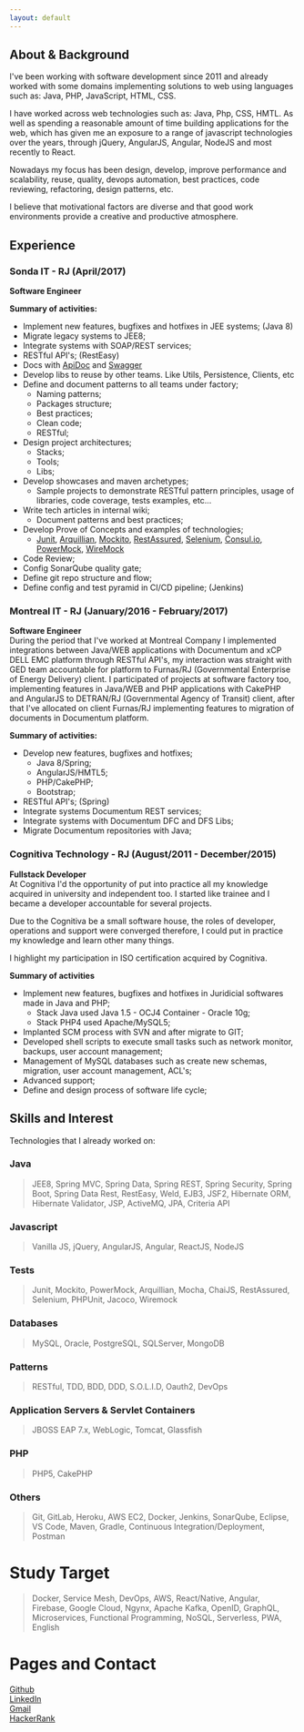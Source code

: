 ```yaml
---
layout: default
---
```

## About & Background
I've been working with software development since 2011 and already worked with some domains implementing solutions to web using languages such as: Java, PHP, JavaScript, HTML, CSS.

I have worked across web technologies such as: Java, Php, CSS, HMTL. As well as spending a reasonable amount of time building applications for the web, which has given me an exposure to a range of javascript technologies over the years, through jQuery, AngularJS, Angular, NodeJS and most recently to React. 

Nowadays my focus has been design, develop, improve performance and scalability, reuse, quality, devops automation, best practices, code reviewing, refactoring, design patterns, etc.

I believe that motivational factors are diverse and that good work environments provide a creative and productive atmosphere.

## Experience
### Sonda IT - RJ (April/2017)
**Software Engineer**

**Summary of activities:**
* Implement new features, bugfixes and hotfixes in JEE systems; (Java 8)
* Migrate legacy systems to JEE8;
* Integrate systems with SOAP/REST services;
* RESTful API's; (RestEasy)
* Docs with [ApiDoc](http://apidocjs.com/) and [Swagger](https://swagger.io/)
* Develop libs to reuse by other teams. Like Utils, Persistence, Clients, etc
* Define and document patterns to all teams under factory;
    * Naming patterns;
    * Packages structure;
    * Best practices;
    * Clean code;
    * RESTful;
* Design project architectures;
    * Stacks;
    * Tools;
    * Libs;
* Develop showcases and maven archetypes;
    * Sample projects to demonstrate RESTful pattern principles, usage of libraries, code coverage, tests examples, etc...
* Write tech articles in internal wiki;
    * Document patterns and best practices;
* Develop Prove of Concepts and examples of technologies;
    * [Junit](https://junit.org/junit5/), [Arquillian](http://arquillian.org/), [Mockito](https://site.mockito.org/), [RestAssured](http://rest-assured.io/), [Selenium](https://www.seleniumhq.org/), [Consul.io](https://www.consul.io/), [PowerMock](https://github.com/powermock/powermock), [WireMock](http://wiremock.org/)
* Code Review;
* Config SonarQube quality gate;
* Define git repo structure and flow;
* Define config and test pyramid in CI/CD pipeline; (Jenkins)

### Montreal IT - RJ (January/2016 - February/2017)
**Software Engineer**<br/>
During the period that I've worked at Montreal Company I implemented integrations between Java/WEB applications with Documentum and xCP DELL EMC platform through RESTful API's, my interaction was straight with GED team accountable for platform to Furnas/RJ (Governmental Enterprise of Energy Delivery) client. I participated of projects at software factory too, implementing features in Java/WEB and PHP applications with CakePHP and AngularJS to DETRAN/RJ (Governmental Agency of Transit) client, after that I've allocated on client Furnas/RJ  implementing features to migration of documents in Documentum platform.

**Summary of activities:**
* Develop new features, bugfixes and hotfixes;
    * Java 8/Spring;
    * AngularJS/HMTL5;
    * PHP/CakePHP;
    * Bootstrap;
* RESTful API's; (Spring)
* Integrate systems Documentum REST services;
* Integrate systems with Documentum DFC and DFS Libs;
* Migrate Documentum repositories with Java;

### Cognitiva Technology - RJ (August/2011 - December/2015)
**Fullstack Developer**<br/>
At Cognitiva I'd the opportunity of put into practice all my knowledge acquired in university and independent too. I started like trainee and I became a developer accountable for several projects.

Due to the Cognitiva be a small software house, the roles of developer, operations and support were converged therefore, I could put in practice my knowledge and learn other many things.

I highlight my participation in ISO certification acquired by Cognitiva.

**Summary of activities**
- Implement new features, bugfixes and hotfixes in Juridicial softwares made in Java and PHP;
    - Stack Java used Java 1.5 - OCJ4 Container - Oracle 10g;
    - Stack PHP4 used Apache/MySQL5;
- Implanted SCM process with SVN and after migrate to GIT;
- Developed shell scripts to execute small tasks such as network monitor, backups, user account management;
- Management of MySQL databases such as create new schemas, migration, user account management, ACL's;
- Advanced support;
- Define and design process of software life cycle;

## Skills and Interest
Technologies that I already worked on:
### Java
> JEE8, Spring MVC, Spring Data, Spring REST, Spring Security, Spring Boot, Spring Data Rest, RestEasy, Weld, EJB3, JSF2, Hibernate ORM, Hibernate Validator, JSP, ActiveMQ, JPA, Criteria API

### Javascript
> Vanilla JS, jQuery, AngularJS, Angular, ReactJS, NodeJS

### Tests
> Junit, Mockito, PowerMock, Arquillian, Mocha, ChaiJS, RestAssured, Selenium, PHPUnit, Jacoco, Wiremock

### Databases
> MySQL, Oracle, PostgreSQL, SQLServer, MongoDB

### Patterns
> RESTful, TDD, BDD, DDD, S.O.L.I.D, Oauth2, DevOps

### Application Servers & Servlet Containers
> JBOSS EAP 7.x, WebLogic, Tomcat, Glassfish

### PHP
> PHP5, CakePHP

### Others
> Git, GitLab, Heroku, AWS EC2, Docker, Jenkins, SonarQube, Eclipse, VS Code, Maven, Gradle, Continuous Integration/Deployment, Postman

# Study Target
> Docker, Service Mesh, DevOps, AWS, React/Native, Angular, Firebase, Google Cloud, Ngynx, Apache Kafka, OpenID, GraphQL, Microservices, Functional Programming, NoSQL, Serverless, PWA, English

# Pages and Contact

[Github](https://github.com/filipesoares)<br>
[LinkedIn](https://www.linkedin.com/in/filipesoares/)<br>
[Gmail](mailto://filipesomstd@gmail.com)<br>
[HackerRank](https://www.hackerrank.com/filipesomstd)